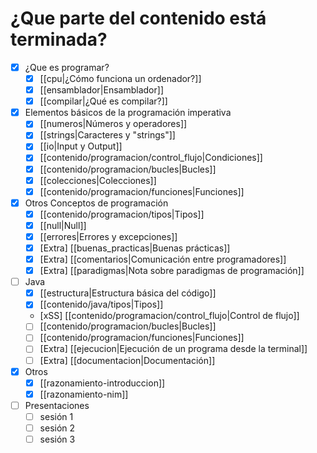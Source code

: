 # ¿Que parte del contenido está terminada?


- [x] ¿Que es programar?
	- [x] [[cpu|¿Cómo funciona un ordenador?]]
	- [x] [[ensamblador|Ensamblador]]
	- [x] [[compilar|¿Qué es compilar?]]
	
- [x] Elementos básicos de la programación imperativa
	- [x] [[numeros|Números y operadores]]
	- [x] [[strings|Caracteres y "strings"]]
	- [x] [[io|Input y Output]]
	- [x] [[contenido/programacion/control_flujo|Condiciones]]
	- [x] [[contenido/programacion/bucles|Bucles]]
	- [x] [[colecciones|Colecciones]]
	- [x] [[contenido/programacion/funciones|Funciones]]

- [x] Otros Conceptos de programación
	- [x] [[contenido/programacion/tipos|Tipos]]
	- [x] [[null|Null]]
	- [x] [[errores|Errores y excepciones]]
	- [x] \[Extra\] [[buenas_practicas|Buenas prácticas]] 
	- [x] \[Extra\] [[comentarios|Comunicación entre programadores]]
	- [x] \[Extra\] [[paradigmas|Nota sobre paradigmas de programación]]

- [ ] Java
	- [x] [[estructura|Estructura básica del código]]
	- [x] [[contenido/java/tipos|Tipos]]
	- [xSS] [[contenido/programacion/control_flujo|Control de flujo]]
	- [ ] [[contenido/programacion/bucles|Bucles]]
	- [ ] [[contenido/programacion/funciones|Funciones]]
	- [ ] \[Extra\] [[ejecucion|Ejecución de un programa desde la terminal]]
	- [ ] \[Extra\] [[documentacion|Documentación]]

- [x] Otros
	- [x] [[razonamiento-introduccion]]
	- [x] [[razonamiento-nim]]

- [ ] Presentaciones
	- [ ] sesión 1
	- [ ] sesión 2
	- [ ] sesión 3